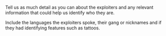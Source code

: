 Tell us as much detail as you can about the exploiters and any relevant information that could help us identify who they are.

Include the languages the exploiters spoke, their gang or nicknames and if they had identifying features such as tattoos.
